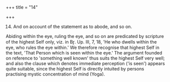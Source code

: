 +++
title = "14"

+++


14. And on account of the statement as to abode, and so on.

Abiding within the eye, ruling the eye, and so on are predicated by scripture of the highest Self only, viz. in Br̥. Up. III, 7, 18, 'He who dwells within the eye, who rules the eye within.' We therefore recognise that highest Self in the text, 'That Person which is seen within the eye.' The argument founded on reference to 'something well known' thus suits the highest Self very well; and also the clause which denotes immediate perception ('is seen') appears quite suitable, since the highest Self is directly intuited by persons practising mystic concentration of mind (Yoga).

